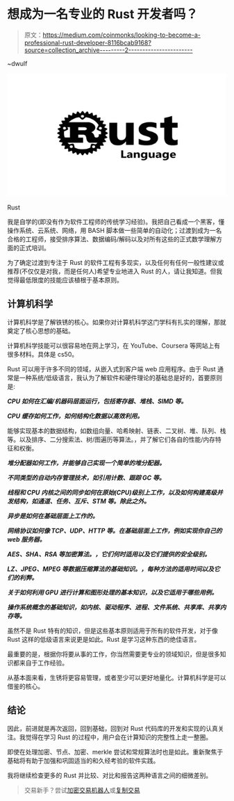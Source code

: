 # 想成为一名专业的 Rust 开发者吗？

> 原文：<https://medium.com/coinmonks/looking-to-become-a-professional-rust-developer-8116bcab9168?source=collection_archive---------2----------------------->

~dwulf

![](img/7f7a0b398a287f209814b6c19ee3a0c1.png)

Rust

我是自学的(即没有作为软件工程师的传统学习经验)。我把自己看成一个黑客，懂操作系统、云系统、网络，用 BASH 脚本做一些简单的自动化；过渡到成为一名合格的工程师，接受排序算法、数据编码/解码以及对所有这些的正式数学理解方面的正式培训。

为了确定过渡到专注于 Rust 的软件工程有多现实，以及任何有任何一般性建议或推荐(不仅仅是对我，而是任何人)希望专业地进入 Rust 的人，请让我知道。但我觉得最低限度的技能应该植根于基本原则。

## 计算机科学

计算机科学是了解铁锈的核心。如果你对计算机科学这门学科有扎实的理解，那就奠定了核心思想的基础。

计算机科学技能可以很容易地在网上学习，在 YouTube、Coursera 等网站上有很多材料。具体是 cs50。

Rust 可以用于许多不同的领域，从嵌入式到客户端 web 应用程序。由于 Rust 通常是一种系统/低级语言，我认为了解软件和硬件理论的基础总是好的，首要原则是:

***CPU 如何在汇编/机器码层面运行，包括寄存器、堆栈、SIMD 等。***

***CPU 缓存如何工作，如何结构化数据以高效利用。***

能够实现基本的数据结构，如数组向量、哈希映射、链表、二叉树、堆、队列、栈等。以及排序、二分搜索法、树/图遍历等算法。，并了解它们各自的性能/内存特征和权衡。

***堆分配器如何工作，并能够自己实现一个简单的堆分配器。***

***不同类型的自动内存管理技术，如引用计数、跟踪 GC 等。***

***线程和 CPU 内核之间的同步如何在原始(CPU)级别上工作，以及如何构建高级并发结构，如通道、任务、互斥、STM 等。除此之外。***

***异步是如何在基础层面上工作的。***

***网络协议如何像 TCP、UDP、HTTP 等。在基础层面上工作，例如实现你自己的 web 服务器。***

***AES、SHA、RSA 等加密算法。，它们何时适用以及它们提供的安全级别。***

***LZ、JPEG、MPEG 等数据压缩算法的基础知识。，每种方法的适用时间以及它们的利弊。***

***关于如何利用 GPU 进行计算和图形处理的基本知识，以及它适用于哪些用例。***

***操作系统概念的基础知识，如内核、驱动程序、进程、文件系统、共享库、共享内存等。***

虽然不是 Rust 特有的知识，但是这些基本原则适用于所有的软件开发，对于像 Rust 这样的低级语言来说更是如此。Rust 是学习这种东西的绝佳语言。

最重要的是，根据你将要从事的工作，你当然需要更专业的领域知识，但是很多知识都来自于工作经验。

从基本面来看，生锈将更容易管理，或者至少可以更好地量化。计算机科学是可以借鉴的核心。

## 结论

因此，前进就是再次返回，回到基础，回到对 Rust 代码库的开发和实现的认真关注。我觉得在学习 Rust 的过程中，用户会在计算知识的完整性上走一整圈。

即使在处理加密、节点、加密、merkle 尝试和常规算法时也是如此。重新聚焦于基础将有助于加强和巩固适当的和久经考验的软件实践。

我将继续检查更多的 Rust 并比较、对比和报告这两种语言之间的细微差别。

> 交易新手？尝试[加密交易机器人](/coinmonks/crypto-trading-bot-c2ffce8acb2a)或[复制交易](/coinmonks/top-10-crypto-copy-trading-platforms-for-beginners-d0c37c7d698c)